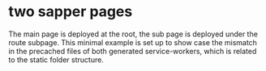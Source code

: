 # two sapper pages

The main page is deployed at the root, the sub page is deployed under the route subpage. This minimal example is set up to show case the mismatch in the precached files of both generated service-workers, which is related to the static folder structure.